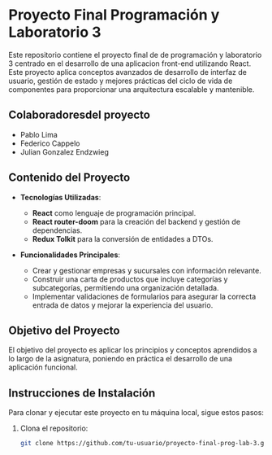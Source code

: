 # Proyecto Final Programación y Laboratorio 3

Este repositorio contiene el proyecto final de  de programación y laboratorio 3 centrado en el desarrollo de una aplicacion front-end utilizando React. Este proyecto aplica conceptos avanzados de desarrollo de interfaz de usuario, gestión de estado y mejores prácticas del  ciclo de vida de componentes para proporcionar una arquitectura escalable y mantenible.

## Colaboradoresdel proyecto

- Pablo Lima
- Federico Cappelo
- Julian Gonzalez Endzwieg

## Contenido del Proyecto

- **Tecnologías Utilizadas**:
  - **React** como lenguaje de programación principal.
  - **React router-doom** para la creación del backend y gestión de dependencias.
  - **Redux Tolkit** para la conversión de entidades a DTOs.
  
- **Funcionalidades Principales**:
  - Crear y gestionar empresas y sucursales con información relevante.
  - Construir una carta de productos que incluye categorías y subcategorías, permitiendo una organización detallada.
  - Implementar validaciones de formularios para asegurar la correcta entrada de datos y mejorar la experiencia del usuario.

## Objetivo del Proyecto

El objetivo del proyecto es aplicar los principios y conceptos aprendidos a lo largo de la asignatura, poniendo en práctica el desarrollo de una aplicación funcional.

## Instrucciones de Instalación

Para clonar y ejecutar este proyecto en tu máquina local, sigue estos pasos:

1. Clona el repositorio:
   
   ```bash
   git clone https://github.com/tu-usuario/proyecto-final-prog-lab-3.git
